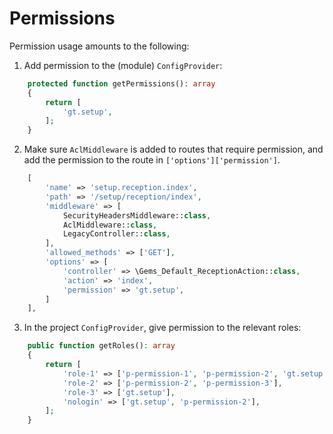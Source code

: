 # Permissions

Permission usage amounts to the following:

1. Add permission to the (module) `ConfigProvider`:
```php
    protected function getPermissions(): array
    {
        return [
            'gt.setup',
        ];
    }
```
2. Make sure `AclMiddleware` is added to routes that require permission, and add the permission to the route in `['options']['permission']`.

```php
    [
        'name' => 'setup.reception.index',
        'path' => '/setup/reception/index',
        'middleware' => [
            SecurityHeadersMiddleware::class,
            AclMiddleware::class,
            LegacyController::class,
        ],
        'allowed_methods' => ['GET'],
        'options' => [
            'controller' => \Gems_Default_ReceptionAction::class,
            'action' => 'index',
            'permission' => 'gt.setup',
        ]
    ],
```

3. In the project `ConfigProvider`, give permission to the relevant roles:
```php
    public function getRoles(): array
    {
        return [
            'role-1' => ['p-permission-1', 'p-permission-2', 'gt.setup'],
            'role-2' => ['p-permission-2', 'p-permission-3'],
            'role-3' => ['gt.setup'],
            'nologin' => ['gt.setup', 'p-permission-2'],
        ];
    }
```

